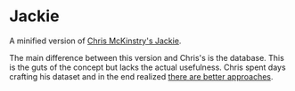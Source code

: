 # Jackie
A minified version of [Chris McKinstry's Jackie](https://groups.google.com/g/comp.ai.philosophy/c/Rv5GPrqZId4).

The main difference between this version and Chris's is the database. This is the guts of the concept but lacks the actual usefulness. Chris spent days crafting his dataset and in the end realized [there are better approaches](https://raw.githubusercontent.com/aaannndddyyy/mindpix/master/cognitivedynamics/propositions.txt).